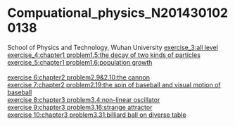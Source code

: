 # Compuational_physics_N2014301020138
School of Physics and Technology, Wuhan University
[exercise_3:all level]()<br>
[exercise_4:chapter1 problem1.5:the decay of two kinds of particles]()<br>
[exercise_5:chapter1 problem1.6:population growth]()<br>    
[exercise 6:chapter2 problem2.9&2.10:the cannon]()<br>
[exercise 7:chapter2 problem2.19:the spin of baseball and visual motion of baseball]()<br>
[exercise 8:chapter3 problem3.4:non-linear oscillator]()<br>
[exercise 9:chapter3 problem3.16:strange attractor]()<br>
[exercise 10:chapter3 problem3.31:billiard ball on diverse table]()<br>
